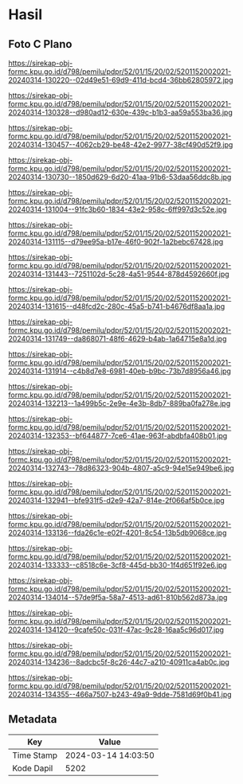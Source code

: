 # Hasil

## Foto C Plano

https://sirekap-obj-formc.kpu.go.id/d798/pemilu/pdpr/52/01/15/20/02/5201152002021-20240314-130220--02d49e51-69d9-411d-bcd4-36bb62805972.jpg

https://sirekap-obj-formc.kpu.go.id/d798/pemilu/pdpr/52/01/15/20/02/5201152002021-20240314-130328--d980ad12-630e-439c-b1b3-aa59a553ba36.jpg

https://sirekap-obj-formc.kpu.go.id/d798/pemilu/pdpr/52/01/15/20/02/5201152002021-20240314-130457--4062cb29-be48-42e2-9977-38cf490d52f9.jpg

https://sirekap-obj-formc.kpu.go.id/d798/pemilu/pdpr/52/01/15/20/02/5201152002021-20240314-130730--1850d629-6d20-41aa-91b6-53daa56ddc8b.jpg

https://sirekap-obj-formc.kpu.go.id/d798/pemilu/pdpr/52/01/15/20/02/5201152002021-20240314-131004--91fc3b60-1834-43e2-958c-6ff997d3c52e.jpg

https://sirekap-obj-formc.kpu.go.id/d798/pemilu/pdpr/52/01/15/20/02/5201152002021-20240314-131115--d79ee95a-b17e-46f0-902f-1a2bebc67428.jpg

https://sirekap-obj-formc.kpu.go.id/d798/pemilu/pdpr/52/01/15/20/02/5201152002021-20240314-131443--7251102d-5c28-4a51-9544-878d4592660f.jpg

https://sirekap-obj-formc.kpu.go.id/d798/pemilu/pdpr/52/01/15/20/02/5201152002021-20240314-131615--d48fcd2c-280c-45a5-b741-b4676df8aa1a.jpg

https://sirekap-obj-formc.kpu.go.id/d798/pemilu/pdpr/52/01/15/20/02/5201152002021-20240314-131749--da868071-48f6-4629-b4ab-1a64715e8a1d.jpg

https://sirekap-obj-formc.kpu.go.id/d798/pemilu/pdpr/52/01/15/20/02/5201152002021-20240314-131914--c4b8d7e8-6981-40eb-b9bc-73b7d8956a46.jpg

https://sirekap-obj-formc.kpu.go.id/d798/pemilu/pdpr/52/01/15/20/02/5201152002021-20240314-132213--1a499b5c-2e9e-4e3b-8db7-889ba0fa278e.jpg

https://sirekap-obj-formc.kpu.go.id/d798/pemilu/pdpr/52/01/15/20/02/5201152002021-20240314-132353--bf644877-7ce6-41ae-963f-abdbfa408b01.jpg

https://sirekap-obj-formc.kpu.go.id/d798/pemilu/pdpr/52/01/15/20/02/5201152002021-20240314-132743--78d86323-904b-4807-a5c9-94e15e949be6.jpg

https://sirekap-obj-formc.kpu.go.id/d798/pemilu/pdpr/52/01/15/20/02/5201152002021-20240314-132941--bfe931f5-d2e9-42a7-814e-2f066af5b0ce.jpg

https://sirekap-obj-formc.kpu.go.id/d798/pemilu/pdpr/52/01/15/20/02/5201152002021-20240314-133136--fda26c1e-e02f-4201-8c54-13b5db9068ce.jpg

https://sirekap-obj-formc.kpu.go.id/d798/pemilu/pdpr/52/01/15/20/02/5201152002021-20240314-133333--c8518c6e-3cf8-445d-bb30-1f4d651f92e6.jpg

https://sirekap-obj-formc.kpu.go.id/d798/pemilu/pdpr/52/01/15/20/02/5201152002021-20240314-134014--57de9f5a-58a7-4513-ad61-810b562d873a.jpg

https://sirekap-obj-formc.kpu.go.id/d798/pemilu/pdpr/52/01/15/20/02/5201152002021-20240314-134120--9cafe50c-031f-47ac-9c28-16aa5c96d017.jpg

https://sirekap-obj-formc.kpu.go.id/d798/pemilu/pdpr/52/01/15/20/02/5201152002021-20240314-134236--8adcbc5f-8c26-44c7-a210-40911ca4ab0c.jpg

https://sirekap-obj-formc.kpu.go.id/d798/pemilu/pdpr/52/01/15/20/02/5201152002021-20240314-134355--466a7507-b243-49a9-9dde-7581d69f0b41.jpg


## Metadata

| Key        | Value               |
| ---------- | ------------------- |
| Time Stamp | 2024-03-14 14:03:50 |
| Kode Dapil | 5202                |




